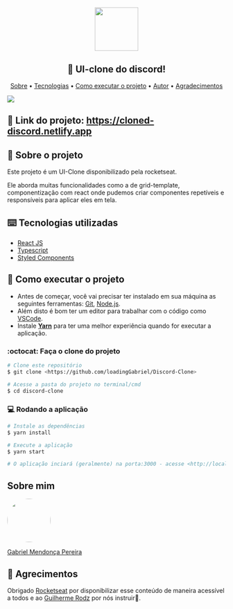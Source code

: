 <h1 align="center"><img height="100" src="https://user-images.githubusercontent.com/49095200/90287686-b98c0c80-de4e-11ea-88d6-883935518ea0.png" /></h1>

<h2 align="center"> 👬 UI-clone do discord!</h2>
<p align="center">
 <a href="">Sobre</a> •
 <a href="">Tecnologias</a> • 
 <a href="">Como executar o projeto</a> • 
 <a href="">Autor</a> • 
 <a href="">Agradecimentos</a>
</p>
<img src="https://user-images.githubusercontent.com/49095200/90288275-e987df80-de4f-11ea-830c-37d520728255.png" />

## 🎯 Link do projeto: https://cloned-discord.netlify.app

## 💬 Sobre o projeto
Este projeto é um UI-Clone disponibilizado pela rocketseat.

Ele aborda muitas funcionalidades como a de grid-template, componentização com react onde pudemos criar componentes repetíveis e responsíveis para aplicar eles em tela.

## ⌨️ Tecnologias utilizadas
* [React JS](https://pt-br.reactjs.org)
* [Typescript](https://www.typescriptlang.org/)
* [Styled Components](https://styled-components.com/)

## 🚀 Como executar o projeto

- Antes de começar, você vai precisar ter instalado em sua máquina as seguintes ferramentas: [Git](https://git-scm.com), [Node.js](https://nodejs.org/en/). 
- Além disto é bom ter um editor para trabalhar com o código como [VSCode](https://code.visualstudio.com/).
- Instale **[Yarn](https://yarnpkg.com/)** para ter uma melhor experiência quando for executar a aplicação.

### :octocat: Faça o clone do projeto

```bash
# Clone este repositório
$ git clone <https://github.com/loadingGabriel/Discord-Clone>

# Acesse a pasta do projeto no terminal/cmd
$ cd discord-clone

```

### 💻 Rodando a aplicação
```bash
# Instale as dependências
$ yarn install

# Execute a aplicação 
$ yarn start

# O aplicação inciará (geralmente) na porta:3000 - acesse <http://localhost:3000>
```

## Sobre mim
<a href="https://www.linkedin.com/in/gabriel-mendonca-pereira/">
 <img style="border-radius:50%" width="100px; "src="https://avatars0.githubusercontent.com/u/49095200?s=460&u=27a77c43fff5eab61be02a3fedfd7db554145981&v=4"/>
 <p>Gabriel Mendonça Pereira</p>
</a>

## 💜  Agrecimentos
Obrigado [Rocketseat](https://github.com/Rocketseat) por disponibilizar esse conteúdo de maneira acessível a todos e ao [Guilherme Rodz](https://github.com/guilhermerodz) por nós instruir🚀.

